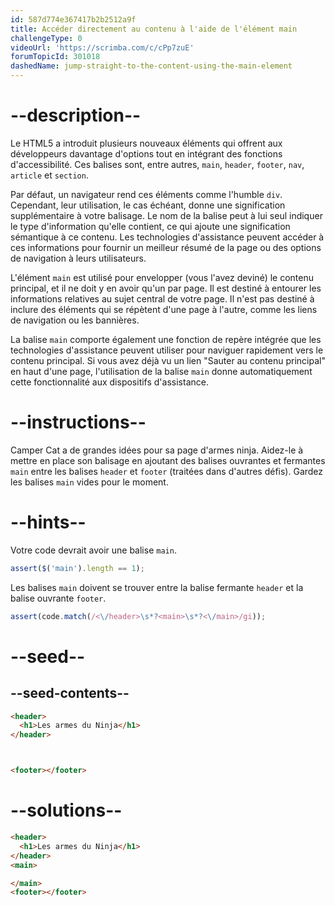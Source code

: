 ```yaml
---
id: 587d774e367417b2b2512a9f
title: Accéder directement au contenu à l'aide de l'élément main
challengeType: 0
videoUrl: 'https://scrimba.com/c/cPp7zuE'
forumTopicId: 301018
dashedName: jump-straight-to-the-content-using-the-main-element
---
```


# --description--

Le HTML5 a introduit plusieurs nouveaux éléments qui offrent aux développeurs davantage d'options tout en intégrant des fonctions d'accessibilité. Ces balises sont, entre autres, `main`, `header`, `footer`, `nav`, `article` et `section`.

Par défaut, un navigateur rend ces éléments comme l'humble `div`. Cependant, leur utilisation, le cas échéant, donne une signification supplémentaire à votre balisage. Le nom de la balise peut à lui seul indiquer le type d'information qu'elle contient, ce qui ajoute une signification sémantique à ce contenu. Les technologies d'assistance peuvent accéder à ces informations pour fournir un meilleur résumé de la page ou des options de navigation à leurs utilisateurs.

L'élément `main` est utilisé pour envelopper (vous l'avez deviné) le contenu principal, et il ne doit y en avoir qu'un par page. Il est destiné à entourer les informations relatives au sujet central de votre page. Il n'est pas destiné à inclure des éléments qui se répètent d'une page à l'autre, comme les liens de navigation ou les bannières.

La balise `main` comporte également une fonction de repère intégrée que les technologies d'assistance peuvent utiliser pour naviguer rapidement vers le contenu principal. Si vous avez déjà vu un lien "Sauter au contenu principal" en haut d'une page, l'utilisation de la balise `main` donne automatiquement cette fonctionnalité aux dispositifs d'assistance.

# --instructions--

Camper Cat a de grandes idées pour sa page d'armes ninja. Aidez-le à mettre en place son balisage en ajoutant des balises ouvrantes et fermantes `main` entre les balises `header` et `footer` (traitées dans d'autres défis). Gardez les balises `main` vides pour le moment.

# --hints--

Votre code devrait avoir une balise `main`.

```js
assert($('main').length == 1);
```

Les balises `main` doivent se trouver entre la balise fermante `header` et la balise ouvrante `footer`.

```js
assert(code.match(/<\/header>\s*?<main>\s*?<\/main>/gi));
```

# --seed--

## --seed-contents--

```html
<header>
  <h1>Les armes du Ninja</h1>
</header>



<footer></footer>
```

# --solutions--

```html
<header>
  <h1>Les armes du Ninja</h1>
</header>
<main>

</main>
<footer></footer>
```
